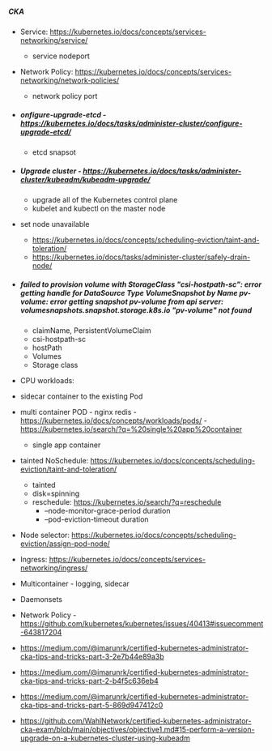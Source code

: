 ##### CKA

- Service: https://kubernetes.io/docs/concepts/services-networking/service/
  - service nodeport
- Network Policy: https://kubernetes.io/docs/concepts/services-networking/network-policies/
  - network policy port
- ##### onfigure-upgrade-etcd - https://kubernetes.io/docs/tasks/administer-cluster/configure-upgrade-etcd/
  - etcd snapsot
- ##### Upgrade cluster - https://kubernetes.io/docs/tasks/administer-cluster/kubeadm/kubeadm-upgrade/
  - upgrade all of the Kubernetes control plane
  - kubelet and kubectl on the master node 
- set node unavailable
  - https://kubernetes.io/docs/concepts/scheduling-eviction/taint-and-toleration/
  - https://kubernetes.io/docs/tasks/administer-cluster/safely-drain-node/
- ##### failed to provision volume with StorageClass "csi-hostpath-sc": error getting handle for DataSource Type VolumeSnapshot by Name pv-volume: error getting snapshot pv-volume from api server: volumesnapshots.snapshot.storage.k8s.io "pv-volume" not found
  - claimName, PersistentVolumeClaim
  - csi-hostpath-sc
  - hostPath
  - Volumes
  - Storage class
- CPU workloads: 
-  sidecar container to the existing Pod
- multi container POD - nginx  redis - https://kubernetes.io/docs/concepts/workloads/pods/ - https://kubernetes.io/search/?q=%20single%20app%20container
  -  single app container
- tainted NoSchedule: https://kubernetes.io/docs/concepts/scheduling-eviction/taint-and-toleration/
  - tainted
  - disk=spinning
  - reschedule: https://kubernetes.io/search/?q=reschedule
    - –node-monitor-grace-period duration
    - –pod-eviction-timeout duration
- Node selector: https://kubernetes.io/docs/concepts/scheduling-eviction/assign-pod-node/
- Ingress: https://kubernetes.io/docs/concepts/services-networking/ingress/
- Multicontainer - logging, sidecar
- Daemonsets

- Network Policy - https://github.com/kubernetes/kubernetes/issues/40413#issuecomment-643817204


- https://medium.com/@imarunrk/certified-kubernetes-administrator-cka-tips-and-tricks-part-3-2e7b44e89a3b
- https://medium.com/@imarunrk/certified-kubernetes-administrator-cka-tips-and-tricks-part-2-b4f5c636eb4
- https://medium.com/@imarunrk/certified-kubernetes-administrator-cka-tips-and-tricks-part-5-869d947412c0
- https://github.com/WahlNetwork/certified-kubernetes-administrator-cka-exam/blob/main/objectives/objective1.md#15-perform-a-version-upgrade-on-a-kubernetes-cluster-using-kubeadm